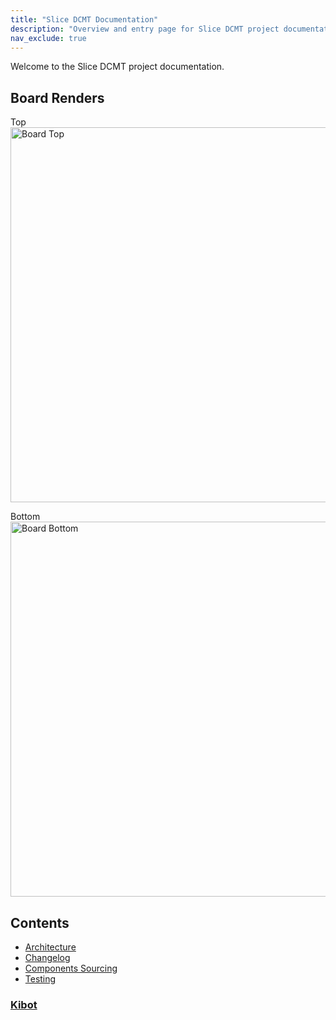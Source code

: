 ```yaml
---
title: "Slice DCMT Documentation"
description: "Overview and entry page for Slice DCMT project documentation."
nav_exclude: true
---
```


Welcome to the Slice DCMT project documentation.

## Board Renders

Top  
<img src="{{ '/assets/boards/board_top.png' | relative_url }}" alt="Board Top" width="600">

Bottom  
<img src="{{ '/assets/boards/board_bottom.png' | relative_url }}" alt="Board Bottom" width="600">

## Contents

- [Architecture](architecture.md)
- [Changelog](changelog.md)
- [Components Sourcing](components_sourcing.md)
- [Testing](testing.md)

### [Kibot](kibot)
